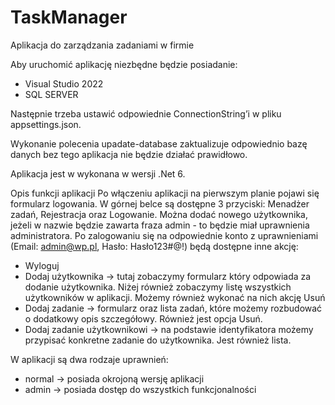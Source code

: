 ﻿# TaskManager
Aplikacja do zarządzania zadaniami w firmie

Aby uruchomić aplikację niezbędne będzie posiadanie:

- Visual Studio 2022
- SQL SERVER

Następnie trzeba ustawić odpowiednie ConnectionString’i w pliku appsettings.json.

Wykonanie polecenia upadate-database zaktualizuje odpowiednio bazę danych bez tego aplikacja nie będzie działać prawidłowo.

Aplikacja jest w wykonana w wersji .Net 6.

Opis funkcji aplikacji
Po włączeniu aplikacji na pierwszym planie pojawi się formularz logowania. W górnej belce są dostępne 3 przyciski: Menadżer zadań, Rejestracja oraz Logowanie. 
Można dodać nowego użytkownika, jeżeli w nazwie będzie zawarta fraza admin - to będzie miał uprawnienia administratora. 
Po zalogowaniu się na odpowiednie konto z uprawnieniami (Email: admin@wp.pl, Hasło: Hasło123#@!) będą dostępne inne akcję:

- Wyloguj
- Dodaj użytkownika -> tutaj zobaczymy formularz który odpowiada za dodanie użytkownika. Niżej również zobaczymy listę wszystkich użytkowników w aplikacji. Możemy również wykonać na nich akcję Usuń
- Dodaj zadanie -> formularz oraz lista zadań, które możemy rozbudować o dodatkowy opis szczegółowy. Również jest opcja Usuń.
- Dodaj zadanie użytkownikowi -> na podstawie identyfikatora możemy przypisać konkretne zadanie do użytkownika. Jest również lista.

W aplikacji są dwa rodzaje uprawnień:

- normal -> posiada okrojoną wersję aplikacji
- admin -> posiada dostęp do wszystkich funkcjonalności

 
